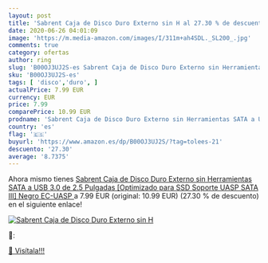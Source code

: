 ```yaml
---
layout: post
title: 'Sabrent Caja de Disco Duro Externo sin H al 27.30 % de descuento'
date: 2020-06-26 04:01:09
image: 'https://m.media-amazon.com/images/I/311m+ah4SDL._SL200_.jpg'
comments: true
category: ofertas
author: ring
slug: 'B00OJ3UJ2S-es Sabrent Caja de Disco Duro Externo sin Herramientas SATA a...'
sku: 'B00OJ3UJ2S-es'
tags: [ 'disco','duro', ]
actualPrice: 7.99 EUR
currency: EUR
price: 7.99
comparePrice: 10.99 EUR
prodname: 'Sabrent Caja de Disco Duro Externo sin Herramientas SATA a USB 3.0 de 2.5 Pulgadas [Optimizado para SSD  Soporte UASP SATA III] Negro  EC-UASP '
country: 'es'
flag: '🇪🇸'
buyurl: 'https://www.amazon.es/dp/B00OJ3UJ2S/?tag=tolees-21'
descuento: '27.30'
average: '8.7375'
---
```


Ahora mismo tienes [Sabrent Caja de Disco Duro Externo sin Herramientas SATA a USB 3.0 de 2.5 Pulgadas [Optimizado para SSD  Soporte UASP SATA III] Negro  EC-UASP ](https://www.amazon.es/dp/B00OJ3UJ2S/?tag=tolees-21) a 7.99 EUR (original: 10.99 EUR) (27.30 %  de descuento) en el siguiente enlace!

[![Sabrent Caja de Disco Duro Externo sin H](https://m.media-amazon.com/images/I/311m+ah4SDL._SL200_.jpg)](https://www.amazon.es/dp/B00OJ3UJ2S/?tag=tolees-21)

🔎:


[🛒 Visítala!!!](https://www.amazon.es/dp/B00OJ3UJ2S/?tag=tolees-21)
